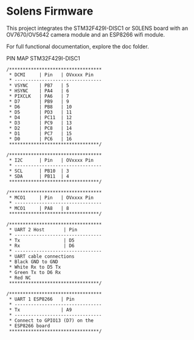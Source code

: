 # Solens Firmware 

This project integrates the STM32F429I-DISC1 or S0LENS board
with an OV7670/OV5642 camera module and an ESP8266 wifi module.

For full functional documentation, explore the doc folder.

PIN MAP STM32F429I-DISC1

    /**********************************
     * DCMI     | Pin   | OVxxxx Pin
     * --------------------------------
     * VSYNC    | PB7   | 5
     * HSYNC    | PA4   | 6
     * PIXCLK   | PA6   | 7
     * D7       | PB9   | 9
     * D6       | PB8   | 10
     * D5       | PD3   | 11
     * D4       | PC11  | 12
     * D3       | PC9   | 13
     * D2       | PC8   | 14
     * D1       | PC7   | 15
     * D0       | PC6   | 16
     *********************************/
     
    /**********************************
     * I2C      | Pin   | OVxxxx Pin
     * --------------------------------
     * SCL      | PB10  | 3
     * SDA      | PB11  | 4
     *********************************/
    
    /**********************************
     * MCO1     | Pin   | OVxxxx Pin
     * --------------------------------
     * MCO1     | PA8   | 8
     *********************************/

    /**********************************
     * UART 2 Host       | Pin
     * --------------------------------
     * Tx                | D5
     * Rx                | D6
     * --------------------------------
     * UART cable connections
     * Black GND to GND
     * White Rx to D5 Tx
     * Green Tx to D6 Rx
     * Red NC
     *********************************/

    /**********************************
     * UART 1 ESP8266   | Pin
     * --------------------------------
     * Tx               | A9
     * --------------------------------
     * Connect to GPIO13 (D7) on the 
     * ESP8266 board
     *********************************/
